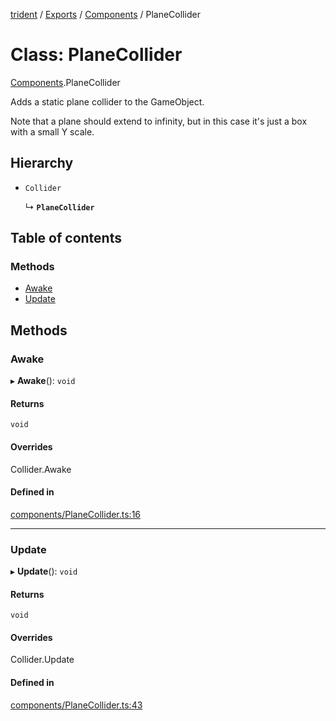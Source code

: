 [trident](../README.md) / [Exports](../modules.md) / [Components](../modules/Components.md) / PlaneCollider

# Class: PlaneCollider

[Components](../modules/Components.md).PlaneCollider

Adds a static plane collider to the GameObject.

Note that a plane should extend to infinity, but in this case it's just a box with a small Y scale.

## Hierarchy

- `Collider`

  ↳ **`PlaneCollider`**

## Table of contents

### Methods

- [Awake](Components.PlaneCollider.md#awake)
- [Update](Components.PlaneCollider.md#update)

## Methods

### Awake

▸ **Awake**(): `void`

#### Returns

`void`

#### Overrides

Collider.Awake

#### Defined in

[components/PlaneCollider.ts:16](https://github.com/AIFanatic/Trident/blob/61d4a9b/src/components/PlaneCollider.ts#L16)

___

### Update

▸ **Update**(): `void`

#### Returns

`void`

#### Overrides

Collider.Update

#### Defined in

[components/PlaneCollider.ts:43](https://github.com/AIFanatic/Trident/blob/61d4a9b/src/components/PlaneCollider.ts#L43)
